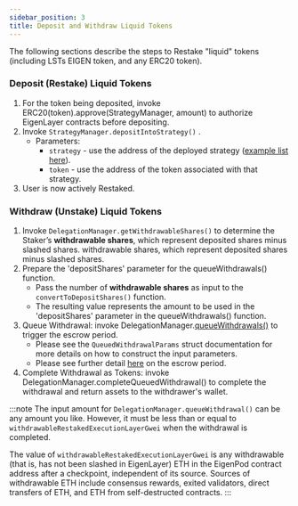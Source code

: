 ```yaml
---
sidebar_position: 3
title: Deposit and Withdraw Liquid Tokens
---
```


The following sections describe the steps to Restake "liquid" tokens (including LSTs EIGEN token, and any ERC20 token).

### Deposit (Restake) Liquid Tokens

1. For the token being deposited, invoke ERC20(token).approve(StrategyManager, amount) to authorize EigenLayer contracts before depositing.
2. Invoke `StrategyManager.depositIntoStrategy()` .
    * Parameters:
        * `strategy` - use the address of the deployed strategy ([example list here](https://github.com/Layr-Labs/eigenlayer-contracts?tab=readme-ov-file#deployments)).
        * `token` - use the address of the token associated with that strategy.
4. User is now actively Restaked.


### Withdraw (Unstake) Liquid Tokens

1. Invoke `DelegationManager.getWithdrawableShares()` to determine the Staker’s **withdrawable shares**, which represent deposited shares minus slashed shares.  withdrawable shares, which represent deposited shares minus slashed shares.
2. Prepare the 'depositShares' parameter for the queueWithdrawals() function.
   * Pass the number of **withdrawable shares** as input to the `convertToDepositShares()` function.
   * The resulting value represents the amount to be used in the 'depositShares' parameter in the queueWithdrawals() function.
3. Queue Withdrawal: invoke DelegationManager.[queueWithdrawals()](https://github.com/Layr-Labs/eigenlayer-contracts/blob/slashing-magnitudes/src/contracts/core/DelegationManager.sol#L195) to trigger the escrow period.
   * Please see the `QueuedWithdrawalParams` struct documentation for more details on how to construct the input parameters.
   * Please see further detail [here](https://docs.eigenlayer.xyz/eigenlayer/restaking-guides/restaking-user-guide/#escrow-period-withdrawal-delay) on the escrow period.
4. Complete Withdrawal as Tokens: invoke DelegationManager.completeQueuedWithdrawal() to complete the withdrawal and return assets to the withdrawer's wallet.

:::note
The input amount for `DelegationManager.queueWithdrawal()` can be any amount you like. However, it must be less than or
equal to `withdrawableRestakedExecutionLayerGwei` when the withdrawal is completed.

The value of `withdrawableRestakedExecutionLayerGwei` is any withdrawable (that is, has not been slashed in EigenLayer) ETH
in the EigenPod contract address after a checkpoint, independent of its source. Sources of withdrawable ETH include consensus
rewards, exited validators, direct transfers of ETH, and ETH from self-destructed contracts.
:::